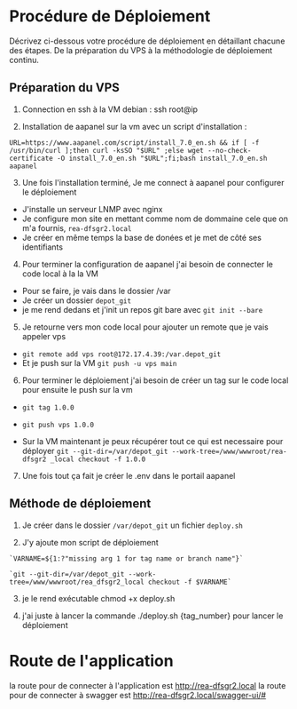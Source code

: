 # Procédure de Déploiement

Décrivez ci-dessous votre procédure de déploiement en détaillant chacune des étapes. De la préparation du VPS à la méthodologie de déploiement continu.

## Préparation du VPS

1. Connection en ssh à la VM debian : ssh root@ip

2. Installation de aapanel sur la vm avec un script d'installation :

```
URL=https://www.aapanel.com/script/install_7.0_en.sh && if [ -f /usr/bin/curl ];then curl -ksSO "$URL" ;else wget --no-check-certificate -O install_7.0_en.sh "$URL";fi;bash install_7.0_en.sh aapanel
```

3. Une fois l'installation terminé, Je me connect à aapanel pour configurer le déploiement

- J'installe un serveur LNMP avec nginx
- Je configure mon site en mettant comme nom de dommaine cele que on m'a fournis, `rea-dfsgr2.local`
- Je créer en même temps la base de donées et je met de côté ses identifiants

4. Pour terminer la configuration de aapanel j'ai besoin de connecter le code local à la la VM

- Pour se faire, je vais dans le dossier /var
- Je créer un dossier `depot_git`
- je me rend dedans et j'init un repos git bare avec `git init --bare`

5. Je retourne vers mon code local pour ajouter un remote que je vais appeler vps

- `git remote add vps root@172.17.4.39:/var.depot_git`
- Et je push sur la VM `git push -u vps main`

6. Pour terminer le déploiement j'ai besoin de créer un tag sur le code local
   pour ensuite le push sur la vm

- `git tag 1.0.0`
- `git push vps 1.0.0`

- Sur la VM maintenant je peux récupérer tout ce qui est necessaire pour déployer `git --git-dir=/var/depot_git --work-tree=/www/wwwroot/rea-dfsgr2 _local checkout -f 1.0.0`

7. Une fois tout ça fait je créer le .env dans le portail aapanel

## Méthode de déploiement

1. Je créer dans le dossier `/var/depot_git` un fichier `deploy.sh`

2. J'y ajoute mon script de déploiement

```
`VARNAME=${1:?"missing arg 1 for tag name or branch name"}`

`git --git-dir=/var/depot_git --work-tree=/www/wwwroot/rea_dfsgr2_local checkout -f $VARNAME`
```

3. je le rend exécutable chmod +x deploy.sh

4. j'ai juste à lancer la commande ./deploy.sh {tag_number} pour lancer le déploiement

# Route de l'application

la route pour de connecter à l'application est http://rea-dfsgr2.local
la route pour de connecter à swagger est http://rea-dfsgr2.local/swagger-ui/#
